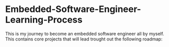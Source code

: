 # Embedded-Software-Engineer-Learning-Process
This is my journey to become an embedded software engineer all by myself. This contains core projects that will lead trought out the following roadmap:
